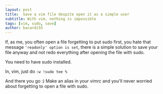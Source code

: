```yaml
---
layout: post
title:  Save a vim file despite open it as a simple user
subtitle: With vim, nothing is impossible
tags: [vim, sudo, save]
author: bacardi55
---
```


If, as me, you often open a file forgetting to put sudo first, you hate that message `'readonly' option is set`, there is a simple solution to save your file anyway and not redo everything after opening the file with sudo.

You need to have sudo installed.

In, vim, just do
``
:w !sudo tee %
``

And there you go :)
Make an alias in your vimrc and you'll never worried about forgetting to open a file with sudo.

